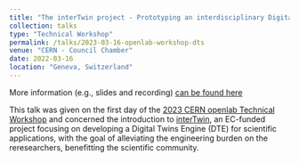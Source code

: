 ```yaml
---
title: "The interTwin project - Prototyping an interdisciplinary Digital Twin Engine"
collection: talks
type: "Technical Workshop"
permalink: /talks/2023-03-16-openlab-workshop-dts
venue: "CERN - Council Chamber"
date: 2022-03-16
location: "Geneva, Switzerland"
---
```


More information (e.g., slides and recording) [can be found here](https://indico.cern.ch/event/1225408/contributions/5249300/)

This talk was given on the first day of the [2023 CERN openlab Technical Workshop](https://indico.cern.ch/event/1225408/) and concerned the
introduction to [interTwin](), an EC-funded project focusing on developing a Digital Twins Engine (DTE) for scientific applications, 
with the goal of alleviating the engineering burden on the reresearchers, benefitting the scientific community.

